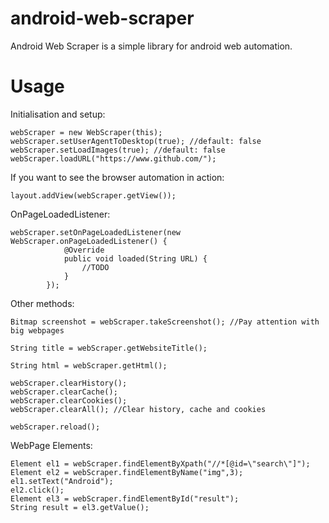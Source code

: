 # android-web-scraper
Android Web Scraper is a simple library for android web automation.
# Usage
Initialisation and setup:
```
webScraper = new WebScraper(this);
webScraper.setUserAgentToDesktop(true); //default: false
webScraper.setLoadImages(true); //default: false
webScraper.loadURL("https://www.github.com/");
```
If you want to see the browser automation in action:
```
layout.addView(webScraper.getView());
```
OnPageLoadedListener:
```
webScraper.setOnPageLoadedListener(new WebScraper.onPageLoadedListener() {
            @Override
            public void loaded(String URL) {
                //TODO
            }
        });
```
Other methods:
```
Bitmap screenshot = webScraper.takeScreenshot(); //Pay attention with big webpages
```
```
String title = webScraper.getWebsiteTitle();
```
```
String html = webScraper.getHtml();
```
```
webScraper.clearHistory();
webScraper.clearCache();
webScraper.clearCookies();
webScraper.clearAll(); //Clear history, cache and cookies
```
```
webScraper.reload();
```
WebPage Elements:
```
Element el1 = webScraper.findElementByXpath("//*[@id=\"search\"]");
Element el2 = webScraper.findElementByName("img",3);
el1.setText("Android");
el2.click();
Element el3 = webScraper.findElementById("result");
String result = el3.getValue();
```
